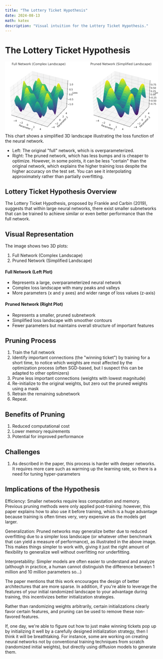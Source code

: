 ```yaml
---
title: "The Lottery Ticket Hypothesis"
date: 2024-08-13
math: katex
description: "Visual intuition for the Lottery Ticket Hypothesis."
---
```

# The Lottery Ticket Hypothesis

![Pruned Network (Simplified Landscape)](../../assets/images/pruned_landscape.png)
This chart shows a simplified 3D landscape illustrating the loss function of the neural network.
- Left: The original "full" network, which is overparameterized.
- Right: The pruned network, which has less bumps and is cheaper to optimize. However, in some points, it can be less "certain" than the original network, which explains the higher training loss despite the higher accuracy on the test set. You can see it interpolating approximately rather than partially overfitting.

## Lottery Ticket Hypothesis Overview

The Lottery Ticket Hypothesis, proposed by Frankle and Carbin (2019), suggests that within large neural networks, there exist smaller subnetworks that can be trained to achieve similar or even better performance than the full network.

## Visual Representation

The image shows two 3D plots:
1. Full Network (Complex Landscape)
2. Pruned Network (Simplified Landscape)


#### Full Network (Left Plot)
- Represents a large, overparameterized neural network
- Complex loss landscape with many peaks and valleys
- More parameters (x and y axes) and wider range of loss values (z-axis)

#### Pruned Network (Right Plot)
- Represents a smaller, pruned subnetwork
- Simplified loss landscape with smoother contours
- Fewer parameters but maintains overall structure of important features

## Pruning Process

1. Train the full network
2. Identify important connections (the "winning ticket") by training for a short time, to notice which weights are most affected by the optimization process (often SGD-based, but I suspect this can be adapted to other optimizers)
3. Prune less important connections (weights with lowest magnitude)
4. Re-initialize to the original weights, but zero out the pruned weights using a mask
5. Retrain the remaining subnetwork
6. Repeat.

## Benefits of Pruning

1. Reduced computational cost
2. Lower memory requirements
3. Potential for improved performance

## Challenges

1. As described in the paper, this process is harder with deeper networks. It requires more care such as warming up the learning rate, so there is a need for tuning hyper-parameters


## Implications of the Hypothesis

Efficiency: Smaller networks require less computation and memory. Previous pruning methods were only applied post-training: however, this paper explains how to also use it before training, which is a huge advantage because training is often times very, very expensive as the models get larger.

Generalization: Pruned networks may generalize better due to reduced overfitting due to a simpler loss landscape (or whatever other benchmark that can yield a measure of performance), as illustrated in the above image. This makes things simpler to work with, giving it just the right amount of flexibility to generalize well without overfitting nor underfitting.

Interpretability: Simpler models are often easier to understand and analyze (although in practice, a human cannot distinguish the difference between 1 million and 10 million parameters so...)

The paper mentions that this work encourages the design of better architectures that are more sparse. In addition, if you're able to leverage the features of your initial randomized landscape to your advantage during training, this incentivizes better initialization strategies. 

Rather than randomizing weights arbitrarily, certain initializations clearly favor certain features, and pruning can be used to remove these non-favored features.

If, one day, we're able to figure out how to just make winning tickets pop up by initializing it well by a carefully designed initialization strategy, then I think it will be breathtaking. For instance, some are working on creating neural networks not by conventional training techniques from scratch (randomized initial weights), but directly using diffusion models to generate them.